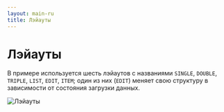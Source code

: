 ```yaml
---
layout: main-ru
title: Лэйауты
---
```


# Лэйауты

В примере используется шесть лэйаутов с названиями `SINGLE`, `DOUBLE`, `TRIPLE`, `LIST`, `EDIT`, `ITEM`; один из них (`EDIT`) меняет свою структуру в зависимости от состояния загрузки данных.

![Лэйауты](http://dl.dropbox.com/u/928694/blog/ru/img/mvp4g-layouts.png)

